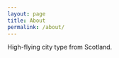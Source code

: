 ```yaml
---
layout: page
title: About
permalink: /about/
---
```


High-flying city type from Scotland.




[jekyll-organization]: https://github.com/jekyll
